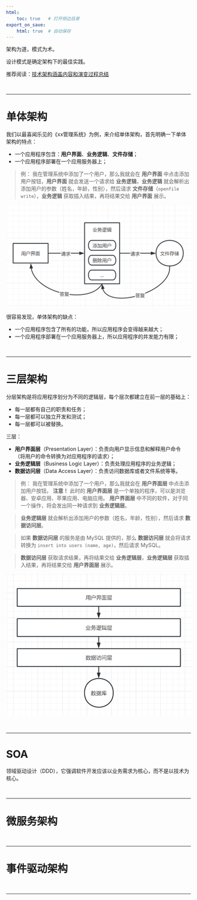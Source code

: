 ```yaml
---
html:
    toc: true   # 打开侧边目录
export_on_save:
    html: true  # 自动保存
---
```



架构为道，模式为术。

设计模式是确定架构下的最佳实践。

推荐阅读：[技术架构涵盖内容和演变过程总结](https://mp.weixin.qq.com/s/Ks26YGFk2pFqizKrzuqJRQ)

<br>

---

# 单体架构

我们以最喜闻乐见的《xx管理系统》为例，来介绍单体架构，首先明确一下单体架构的特点：

* 一个应用程序包含：**用户界面**、**业务逻辑**、**文件存储**；
* 一个应用程序部署在一个应用服务器上；

> 例：
> 我在管理系统中添加了一个用户，那么我就会在 **用户界面** 中点击添加用户按钮，**用户界面** 就会发送一个请求给 **业务逻辑**，**业务逻辑** 就会解析出添加用户的参数（姓名，年龄，性别），然后请求 **文件存储**（`openfile write`），**业务逻辑** 获取插入结果，再将结果交给 **用户界面** 展示。

![](./img/单体架构.png)


很容易发现，单体架构的缺点：

* 一个应用程序包含了所有的功能，所以应用程序会变得越来越大；
* 一个应用程序部署在一个应用服务器上，所以应用程序的并发能力有限；

<br>

---

# 三层架构

分层架构是将应用程序划分为不同的逻辑层，每个层次都建立在前一层的基础上：

* 每一层都有自己的职责和任务；
* 每一层都可以独立开发和测试；
* 每一层都可以被替换。

三层：

* **用户界面层**（Presentation Layer）：负责向用户显示信息和解释用户命令（将用户的命令转换为对应用程序的请求）；
* **业务逻辑层**（Business Logic Layer）：负责处理应用程序的业务逻辑；
* **数据访问层**（Data Access Layer）：负责访问数据库或者文件系统等等。

> 例：
> 我在管理系统中添加了一个用户，那么我就会在 **用户界面层** 中点击添加用户按钮。
> **注意！** 此时的 **用户界面层** 是一个单独的程序，可以是浏览器、安卓应用、苹果应用、电脑应用。
> **用户界面层** 中不同的软件，对于同一个操作，将会发出同一种请求到 **业务逻辑层**。

> **业务逻辑层** 就会解析出添加用户的参数（姓名，年龄，性别），然后请求 **数据访问层**。

> 如果 **数据访问层** 的服务是由 MySQL 提供的，那么 **数据访问层** 就会将请求转换为 `insert into users (name, age)`，然后请求 MySQL。 
 
> **数据访问层** 获取请求结果，再将结果交给 **业务逻辑层**，**业务逻辑层** 获取插入结果，再将结果交给 **用户界面层** 展示。


![](./img/三层架构.png)


<br>

---

# SOA

领域驱动设计（DDD），它强调软件开发应该以业务需求为核心，而不是以技术为核心。

<br>

---

# 微服务架构



<br>

---

# 事件驱动架构

<br>

---